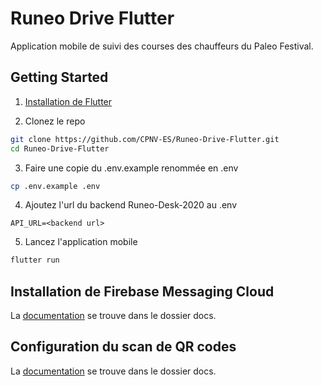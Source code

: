 # Runeo Drive Flutter

Application mobile de suivi des courses des chauffeurs du Paleo Festival.

## Getting Started

1. [Installation de Flutter](https://flutter.dev/docs/get-started/install)

2. Clonez le repo

```bash
git clone https://github.com/CPNV-ES/Runeo-Drive-Flutter.git
cd Runeo-Drive-Flutter
```

3. Faire une copie du .env.example renommée en .env

```bash
cp .env.example .env
```

4. Ajoutez l'url du backend Runeo-Desk-2020 au .env

```
API_URL=<backend url>
```

5. Lancez l'application mobile

```bash
flutter run
```

## Installation de Firebase Messaging Cloud

La [documentation](./docs/Firebase_Messaging_Cloud_Installation(Android&IOS).md) se trouve dans le dossier docs.

## Configuration du scan de QR codes

La [documentation](./docs/Barcode_scan_configuration(Android&IOS).md) se trouve dans le dossier docs.
